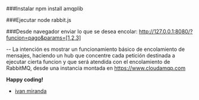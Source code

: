 ###Instalar
npm install amqplib

###Ejecutar
node rabbit.js

###Desde navegador enviar lo que se desea encolar:
http://127.0.0.1:8080/?funcion=pago&params=[1,2,3]

--
La intención es mostrar un funcionamiento básico de encolamiento de mensajes, haciendo un hub que concentre cada petición destinada a ejecutar cierta funcion y que será atendida con el encolamiento de RabbitMQ, desde una instancia montada en https://www.cloudamqp.com

**Happy coding!**
- [ivan miranda](http://ivanmiranda.me)
